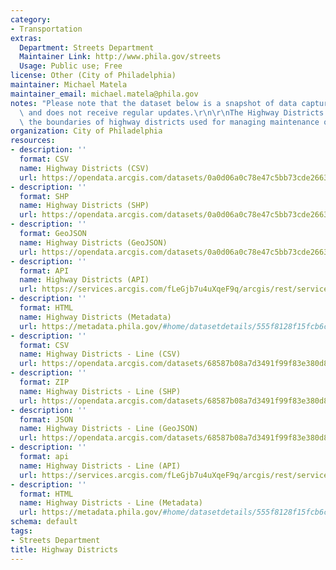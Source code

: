 ```yaml
---
category:
- Transportation
extras:
  Department: Streets Department
  Maintainer Link: http://www.phila.gov/streets
  Usage: Public use; Free
license: Other (City of Philadelphia)
maintainer: Michael Matela
maintainer_email: michael.matela@phila.gov
notes: "Please note that the dataset below is a snapshot of data captured at one time\
  \ and does not receive regular updates.\r\n\r\nThe Highway Districts dataset shows\
  \ the boundaries of highway districts used for managing maintenance of roads. "
organization: City of Philadelphia
resources:
- description: ''
  format: CSV
  name: Highway Districts (CSV)
  url: https://opendata.arcgis.com/datasets/0a0d06a0c78e47c5bb73cde26630db07_0.csv
- description: ''
  format: SHP
  name: Highway Districts (SHP)
  url: https://opendata.arcgis.com/datasets/0a0d06a0c78e47c5bb73cde26630db07_0.zip
- description: ''
  format: GeoJSON
  name: Highway Districts (GeoJSON)
  url: https://opendata.arcgis.com/datasets/0a0d06a0c78e47c5bb73cde26630db07_0.geojson
- description: ''
  format: API
  name: Highway Districts (API)
  url: https://services.arcgis.com/fLeGjb7u4uXqeF9q/arcgis/rest/services/Highway_Districts/FeatureServer/0/query?outFields=*&where=1%3D1
- description: ''
  format: HTML
  name: Highway Districts (Metadata)
  url: https://metadata.phila.gov/#home/datasetdetails/555f8128f15fcb6c6ed440ff/representationdetails/55438a7e9b989a05172d0cef
- description: ''
  format: CSV
  name: Highway Districts - Line (CSV)
  url: https://opendata.arcgis.com/datasets/68587b08a7d3491f99f83e380d85403c_0.csv
- description: ''
  format: ZIP
  name: Highway Districts - Line (SHP)
  url: https://opendata.arcgis.com/datasets/68587b08a7d3491f99f83e380d85403c_0.zip
- description: ''
  format: JSON
  name: Highway Districts - Line (GeoJSON)
  url: https://opendata.arcgis.com/datasets/68587b08a7d3491f99f83e380d85403c_0.geojson
- description: ''
  format: api
  name: Highway Districts - Line (API)
  url: https://services.arcgis.com/fLeGjb7u4uXqeF9q/arcgis/rest/services/Highway_Districts_arc/FeatureServer/0/query?outFields=*&where=1%3D1
- description: ''
  format: HTML
  name: Highway Districts - Line (Metadata)
  url: https://metadata.phila.gov/#home/datasetdetails/555f8128f15fcb6c6ed440ff/representationdetails/5571b1b2e4fb1d91393c2134/
schema: default
tags:
- Streets Department
title: Highway Districts
---
```

